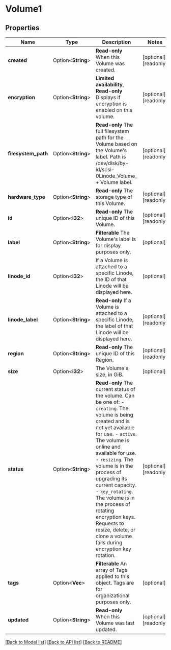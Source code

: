 # Volume1

## Properties

Name | Type | Description | Notes
------------ | ------------- | ------------- | -------------
**created** | Option<**String**> | __Read-only__ When this Volume was created. | [optional][readonly]
**encryption** | Option<**String**> | __Limited availability__, __Read-only__ Displays if encryption is enabled on this volume. | [optional][readonly]
**filesystem_path** | Option<**String**> | __Read-only__ The full filesystem path for the Volume based on the Volume's label. Path is /dev/disk/by-id/scsi-0Linode_Volume_ + Volume label. | [optional][readonly]
**hardware_type** | Option<**String**> | __Read-only__ The storage type of this Volume. | [optional][readonly]
**id** | Option<**i32**> | __Read-only__ The unique ID of this Volume. | [optional][readonly]
**label** | Option<**String**> | __Filterable__ The Volume's label is for display purposes only. | [optional]
**linode_id** | Option<**i32**> | If a Volume is attached to a specific Linode, the ID of that Linode will be displayed here. | [optional]
**linode_label** | Option<**String**> | __Read-only__ If a Volume is attached to a specific Linode, the label of that Linode will be displayed here. | [optional][readonly]
**region** | Option<**String**> | __Read-only__ The unique ID of this Region. | [optional][readonly]
**size** | Option<**i32**> | The Volume's size, in GiB. | [optional]
**status** | Option<**String**> | __Read-only__ The current status of the volume.  Can be one of:    - `creating`. The volume is being created and is not yet available for use.   - `active`. The volume is online and available for use.   - `resizing`. The volume is in the process of upgrading its current capacity.   - `key_rotating`. The volume is in the process of rotating encryption keys. Requests to resize, delete, or clone a volume fails during encryption key rotation. | [optional][readonly]
**tags** | Option<**Vec<String>**> | __Filterable__ An array of Tags applied to this object.  Tags are for organizational purposes only. | [optional]
**updated** | Option<**String**> | __Read-only__ When this Volume was last updated. | [optional][readonly]

[[Back to Model list]](../README.md#documentation-for-models) [[Back to API list]](../README.md#documentation-for-api-endpoints) [[Back to README]](../README.md)



